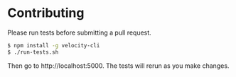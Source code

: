 # Contributing

Please run tests before submitting a pull request.

```bash
$ npm install -g velocity-cli
$ ./run-tests.sh
```

Then go to http://localhost:5000. The tests will rerun as you make changes.